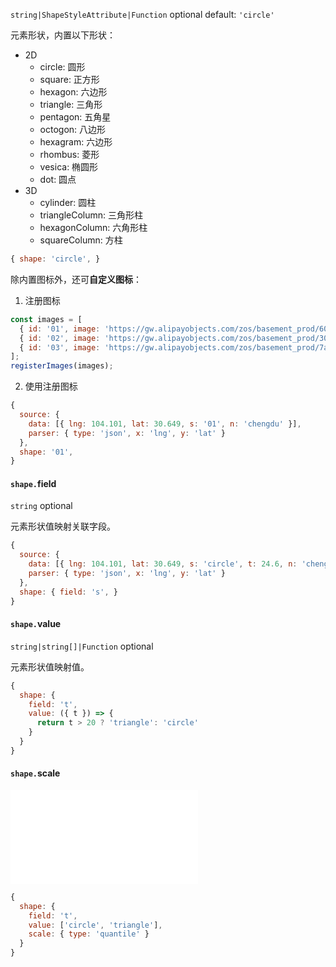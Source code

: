 `string|ShapeStyleAttribute|Function` optional default: `'circle'`

元素形状，内置以下形状：

- 2D
  - circle: 圆形
  - square: 正方形
  - hexagon: 六边形
  - triangle: 三角形
  - pentagon: 五角星
  - octogon: 八边形
  - hexagram: 六边形
  - rhombus: 菱形
  - vesica: 椭圆形
  - dot: 圆点
- 3D
  - cylinder: 圆柱
  - triangleColumn: 三角形柱
  - hexagonColumn: 六角形柱
  - squareColumn: 方柱

```js
{ shape: 'circle', }
```

除内置图标外，还可**自定义图标**：

1. 注册图标

```js
const images = [
  { id: '01', image: 'https://gw.alipayobjects.com/zos/basement_prod/604b5e7f-309e-40db-b95b-4fac746c5153.svg' },
  { id: '02', image: 'https://gw.alipayobjects.com/zos/basement_prod/30580bc9-506f-4438-8c1a-744e082054ec.svg' },
  { id: '03', image: 'https://gw.alipayobjects.com/zos/basement_prod/7aa1f460-9f9f-499f-afdf-13424aa26bbf.svg' },
];
registerImages(images);
```

2. 使用注册图标

```js
{
  source: {
    data: [{ lng: 104.101, lat: 30.649, s: '01', n: 'chengdu' }],
    parser: { type: 'json', x: 'lng', y: 'lat' }
  },
  shape: '01',
}
```

#### `shape.`field

`string` optional

元素形状值映射关联字段。

```js
{
  source: {
    data: [{ lng: 104.101, lat: 30.649, s: 'circle', t: 24.6, n: 'chengdu' }],
    parser: { type: 'json', x: 'lng', y: 'lat' }
  },
  shape: { field: 's', }
}
```

#### `shape.`value

`string|string[]|Function` optional

元素形状值映射值。

```js
{
  shape: {
    field: 't',
    value: ({ t }) => {
      return t > 20 ? 'triangle': 'circle'
    }
  }
}
```

#### `shape.`scale

<embed src="../attribute/scale.md"></embed>

```js
{
  shape: {
    field: 't',
    value: ['circle', 'triangle'],
    scale: { type: 'quantile' }
  }
}
```
